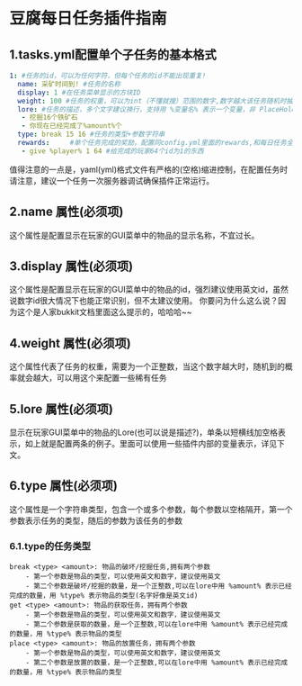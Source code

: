 # 豆腐每日任务插件指南

## 1.tasks.yml配置单个子任务的基本格式

```yaml
1: #任务的id，可以为任何字符，但每个任务的id不能出现重复!
  name: 采矿时间到! #任务的名称
  display: 1 #在任务菜单显示的方块ID
  weight: 100 #任务的权重，可以为int（不懂就搜）范围的数字,数字越大该任务随机时抽到的概率就会越大
  lore: #任务的描述，多个文字建议换行，支持用 %变量名% 表示一个变量，非 PlaceHolder变量，具体变量名见本插件说明
   - 挖掘16个铁矿石
   - 你现在已经完成了%amount%个
  type: break 15 16 #任务的类型+参数字符串
  rewards:     #单个任务完成的奖励，配置同config.yml里面的rewards,和每日任务全部完成的奖励独立计算
   - give %player% 1 64 #给完成的玩家64个id为1的东西
```
值得注意的一点是，yaml(yml)格式文件有严格的(空格)缩进控制，在配置任务时请注意，建议一个任务一次服务器调试确保插件正常运行。
## 2.name 属性(必须项)
这个属性是配置显示在玩家的GUI菜单中的物品的显示名称，不宜过长。
## 3.display 属性(必须项)
这个属性是配置显示在玩家的GUI菜单中的物品的id，强烈建议使用英文id，虽然说数字id很大情况下也能正常识别，但不太建议使用。
你要问为什么这么说？因为这个是人家bukkit文档里面这么提示的，哈哈哈~~
## 4.weight 属性(必须项)
这个属性代表了任务的权重，需要为一个正整数，当这个数字越大时，随机到的概率就会越大，可以用这个来配置一些稀有任务
## 5.lore 属性(必须项)
显示在玩家GUI菜单中的物品的Lore(也可以说是描述?)，单条以短横线加空格表示，如上就是配置两条的例子。里面可以使用一些插件内部的变量表示，详见下文。
## 6.type 属性(必须项)
这个属性是一个字符串类型，包含一个或多个参数，每个参数以空格隔开，第一个参数表示任务的类型，随后的参数为该任务的参数
### 6.1.type的任务类型
    break <type> <amount>: 物品的破坏/挖掘任务,拥有两个参数
        - 第一个参数是物品的类型，可以使用英文和数字，建议使用英文
        - 第二个参数是破坏/挖掘的数量，是一个正整数,可以在lore中用 %amount% 表示已经完成的数量，用 %type% 表示物品的类型(名字好像是英文id)
    get <type> <amount>: 物品的获取任务，拥有两个参数
        - 第一个参数是物品的类型，可以使用英文和数字，建议使用英文
        - 第二个参数是获取的数量，是一个正整数,可以在lore中用 %amount% 表示已经完成的数量，用 %type% 表示物品的类型
    place <type> <amount>: 物品的放置任务，拥有两个参数
        - 第一个参数是物品的类型，可以使用英文和数字，建议使用英文
        - 第二个参数是放置的数量，是一个正整数,可以在lore中用 %amount% 表示已经完成的数量，用 %type% 表示物品的类型
    
    